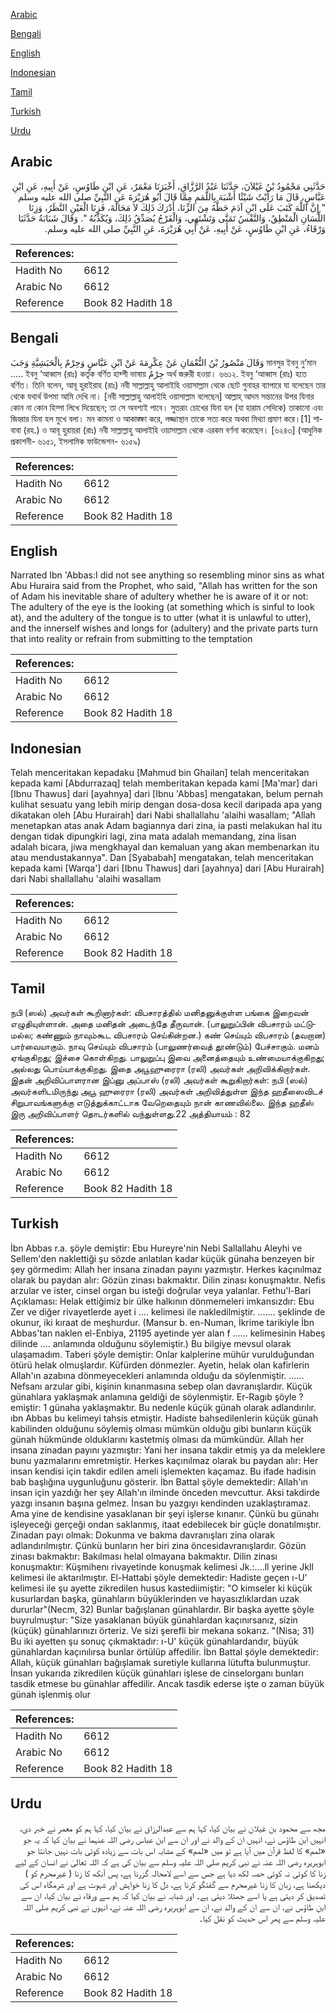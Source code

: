 [Arabic](#arabic)

[Bengali](#bengali)

[English](#english)

[Indonesian](#indonesian)

[Tamil](#tamil)

[Turkish](#turkish)

[Urdu](#urdu)

## Arabic


<div dir="rtl" lang="ar" style={{fontSize:'larger',backgroundColor:'#f8f9fa',padding:20}}>
حَدَّثَنِي مَحْمُودُ بْنُ غَيْلاَنَ، حَدَّثَنَا عَبْدُ الرَّزَّاقِ، أَخْبَرَنَا مَعْمَرٌ، عَنِ ابْنِ طَاوُسٍ، عَنْ أَبِيهِ، عَنِ ابْنِ عَبَّاسٍ، قَالَ مَا رَأَيْتُ شَيْئًا أَشْبَهَ بِاللَّمَمِ مِمَّا قَالَ أَبُو هُرَيْرَةَ عَنِ النَّبِيِّ صلى الله عليه وسلم ‏ "‏ إِنَّ اللَّهَ كَتَبَ عَلَى ابْنِ آدَمَ حَظَّهُ مِنَ الزِّنَا، أَدْرَكَ ذَلِكَ لاَ مَحَالَةَ، فَزِنَا الْعَيْنِ النَّظَرُ، وَزِنَا اللِّسَانِ الْمَنْطِقُ، وَالنَّفْسُ تَمَنَّى وَتَشْتَهِي، وَالْفَرْجُ يُصَدِّقُ ذَلِكَ، وَيُكَذِّبُهُ ‏"‏‏.‏ وَقَالَ شَبَابَةُ حَدَّثَنَا وَرْقَاءُ، عَنِ ابْنِ طَاوُسٍ، عَنْ أَبِيهِ، عَنْ أَبِي هُرَيْرَةَ، عَنِ النَّبِيِّ صلى الله عليه وسلم‏.‏
</div>
<div style={{backgroundColor:'#f8f9fa',padding:20, marginBottom: 10}}><table> <thead> <tr> <th>References:</th> <th></th> </tr> </thead> <tbody><tr><td>Hadith No</td><td>6612</td></tr><tr><td>Arabic No</td><td>6612</td></tr><tr><td>Reference</td><td>Book 82 Hadith 18</td></tr></tbody></table></div>

## Bengali


<div dir="ltr" lang="bn" style={{fontSize:'larger',backgroundColor:'#f8f9fa',padding:20}}>
وَقَالَ مَنْصُورُ بْنُ النُّعْمَانِ عَنْ عِكْرِمَةَ عَنْ ابْنِ عَبَّاسٍ وَحِرْمٌ بِالْحَبَشِيَّةِ وَجَبَ মানসুর ইবনু নু’মান ..... ইবনু ‘আব্বাস (রাঃ) কর্তৃক বর্ণিত হাব্শী ভাষায় حِرْمٌ অর্থ জরুরী হওয়া। ৬৬১২. ইবনু ‘আব্বাস (রাঃ) হতে বর্ণিত। তিনি বলেন, আবূ হুরাইরাহ (রাঃ) নবী সাল্লাল্লাহু আলাইহি ওয়াসাল্লাম থেকে ছোট গুনাহর ব্যাপারে যা বলেছেন তার থেকে যথার্থ উপমা আমি দেখি না। [নবী সাল্লাল্লাহু আলাইহি ওয়াসাল্লাম বলেছেন] আল্লাহ্ আদম সন্তানের উপর যিনার কোন না কোন হিস্সা লিখে দিয়েছেন; তা সে অবশ্যই পাবে। সুতরাং চোখের যিনা হল (যা হারাম সেদিকে) তাকানো এবং জিহ্বার যিনা হল মুখে বলা। মন কামনা ও আকাঙ্ক্ষা করে, লজ্জাস্থান তাকে সত্য করে অথবা মিথ্যা প্রমাণ করে।[1] শাবাবা (রহ.) ও আবূ হুরায়রা (রাঃ) নবী সাল্লাল্লাহু আলাইহি ওয়াসাল্লাম থেকে এরকম বর্ণনা করেছেন। [৬২৪৩] (আধুনিক প্রকাশনী- ৬১৫১, ইসলামিক ফাউন্ডেশন- ৬১৫৯)
</div>
<div style={{backgroundColor:'#f8f9fa',padding:20, marginBottom: 10}}><table> <thead> <tr> <th>References:</th> <th></th> </tr> </thead> <tbody><tr><td>Hadith No</td><td>6612</td></tr><tr><td>Arabic No</td><td>6612</td></tr><tr><td>Reference</td><td>Book 82 Hadith 18</td></tr></tbody></table></div>

## English


<div dir="ltr" lang="en" style={{fontSize:'larger',backgroundColor:'#f8f9fa',padding:20}}>
Narrated Ibn 'Abbas:I did not see anything so resembling minor sins as what Abu Huraira said from the Prophet, who said, "Allah has written for the son of Adam his inevitable share of adultery whether he is aware of it or not: The adultery of the eye is the looking (at something which is sinful to look at), and the adultery of the tongue is to utter (what it is unlawful to utter), and the innerself wishes and longs for (adultery) and the private parts turn that into reality or refrain from submitting to the temptation
</div>
<div style={{backgroundColor:'#f8f9fa',padding:20, marginBottom: 10}}><table> <thead> <tr> <th>References:</th> <th></th> </tr> </thead> <tbody><tr><td>Hadith No</td><td>6612</td></tr><tr><td>Arabic No</td><td>6612</td></tr><tr><td>Reference</td><td>Book 82 Hadith 18</td></tr></tbody></table></div>

## Indonesian


<div dir="ltr" lang="id" style={{fontSize:'larger',backgroundColor:'#f8f9fa',padding:20}}>
Telah menceritakan kepadaku [Mahmud bin Ghailan] telah menceritakan kepada kami [Abdurrazaq] telah memberitakan kepada kami [Ma'mar] dari [Ibnu Thawus] dari [ayahnya] dari [Ibnu 'Abbas] mengatakan, belum pernah kulihat sesuatu yang lebih mirip dengan dosa-dosa kecil daripada apa yang dikatakan oleh [Abu Hurairah] dari Nabi shallallahu 'alaihi wasallam; "Allah menetapkan atas anak Adam bagiannya dari zina, ia pasti melakukan hal itu dengan tidak dipungkiri lagi, zina mata adalah memandang, zina lisan adalah bicara, jiwa mengkhayal dan kemaluan yang akan membenarkan itu atau mendustakannya". Dan [Syababah] mengatakan, telah menceritakan kepada kami [Warqa'] dari [Ibnu Thawus] dari [ayahnya] dari [Abu Hurairah] dari Nabi shallallahu 'alaihi wasallam
</div>
<div style={{backgroundColor:'#f8f9fa',padding:20, marginBottom: 10}}><table> <thead> <tr> <th>References:</th> <th></th> </tr> </thead> <tbody><tr><td>Hadith No</td><td>6612</td></tr><tr><td>Arabic No</td><td>6612</td></tr><tr><td>Reference</td><td>Book 82 Hadith 18</td></tr></tbody></table></div>

## Tamil


<div dir="ltr" lang="ta" style={{fontSize:'larger',backgroundColor:'#f8f9fa',padding:20}}>
நபி (ஸல்) அவர்கள் கூறினார்கள்: விபசாரத்தில் மனிதனுக்குள்ள பங்கை இறைவன் எழுதியுள்ளான். அதை மனிதன் அடைந்தே தீருவான். (பாலுறுப்பின் விபசாரம் மட்டுமல்ல; கண்ணும் நாவும்கூட விபசாரம் செய்கின்றன.) கண் செய்யும் விபசாரம் (தவறான) பார்வையாகும். நாவு செய்யும் விபசாரம் (பாலுணர்வைத் தூண்டும்) பேச்சாகும். மனம் ஏங்குகிறது; இச்சை கொள்கிறது. பாலுறுப்பு இவை அனைத்தையும் உண்மையாக்குகிறது; அல்லது பொய்யாக்குகிறது. இதை அபூஹுரைரா (ரலி) அவர்கள் அறிவிக்கிறார்கள். இதன் அறிவிப்பாளரான இப்னு அப்பாஸ் (ரலி) அவர்கள் கூறுகிறார்கள்: நபி (ஸல்) அவர்களிடமிருந்து அபூ ஹுரைரா (ரலி) அவர்கள் அறிவித்துள்ள இந்த ஹதீஸைவிடச் சிறுபாவங்களுக்கு எடுத்துக்காட்டாக வேறெதையும் நான் காணவில்லை. இந்த ஹதீஸ் இரு அறிவிப்பாளர் தொடர்களில் வந்துள்ளது.22 அத்தியாயம் : 82
</div>
<div style={{backgroundColor:'#f8f9fa',padding:20, marginBottom: 10}}><table> <thead> <tr> <th>References:</th> <th></th> </tr> </thead> <tbody><tr><td>Hadith No</td><td>6612</td></tr><tr><td>Arabic No</td><td>6612</td></tr><tr><td>Reference</td><td>Book 82 Hadith 18</td></tr></tbody></table></div>

## Turkish


<div dir="ltr" lang="tr" style={{fontSize:'larger',backgroundColor:'#f8f9fa',padding:20}}>
İbn Abbas r.a. şöyle demiştir: Ebu Hureyre'nin Nebi Sallallahu Aleyhi ve Sellem'den naklettiği şu sözde anlatılan kadar küçük günaha benzeyen bir şey görmedim: Allah her insana zinadan payını yazmıştır. Herkes kaçınılmaz olarak bu paydan alır: Gözün zinası bakmaktır. Dilin zinası konuşmaktır. Nefis arzular ve ister, cinsel organ bu isteği doğrular veya yalanlar. Fethu'l-Bari Açıklaması: Helak ettiğimiz bir ülke halkının dönmemeleri imkansızdır: Ebu Zer ve diğer rivayetlerde ayet i .... kelimesi ile nakledilmiştir. ....... şeklinde de okunur, iki kıraat de meşhurdur. (Mansur b. en-Numan, İkrime tarikiyle İbn Abbas'tan naklen el-Enbiya, 21195 ayetinde yer alan f ...... kelimesinin Habeş dilinde .... anlamında olduğunu söylemiştir.) Bu bilgiye mevsul olarak ulaşamadım. Taberi şöyle demiştir: Onlar kalplerine mühür vurulduğundan ötürü helak olmuşlardır. Küfürden dönmezler. Ayetin, helak olan kafirlerin Allah'ın azabına dönmeyecekleri anlamında olduğu da söylenmiştir. ...... Nefsanı arzular gibi, kişinin kınanmasına sebep olan davranışlardır. Küçük günahlara yaklaşmak anlamına geldiği de söylenmiştir. Er-Ragıb şöyle ?emiştir: 1 günaha yaklaşmaktır. Bu nedenle küçük günah olarak adlandırılır. ıbn Abbas bu kelimeyi tahsis etmiştir. Hadiste bahsedilenIerin küçük günah kabilinden olduğunu söylemiş olması mümkün olduğu gibi bunların küçük günah hükmünde olduklarını kastetmiş olması da mümkündür. Allah her insana zinadan payını yazmıştır: Yani her insana takdir etmiş ya da meleklere bunu yazmalarını emretmiştir. Herkes kaçınılmaz olarak bu paydan alır: Her insan kendisi için takdir edilen ameli işlemekten kaçamaz. Bu ifade hadisin bab başlığına uygunluğunu gösterir. İbn Battal şöyle demektedir: Allah'ın insan için yazdığı her şey Allah'ın ilminde önceden mevcuttur. Aksi takdirde yazgı insanın başına gelmez. İnsan bu yazgıyı kendinden uzaklaştıramaz. Ama yine de kendisine yasaklanan bir şeyi işlerse kınanır. Çünkü bu günahı işleyeceği gerçeği ondan saklanmış, itaat edebilecek bir güçle donatılmıştır. Zinadan payı olmak: Dokunma ve bakma davranışları zina olarak adlandırılmıştır. Çünkü bunların her biri zina öncesidavranışlardır. Gözün zinası bakmaktır: Bakılması helal olmayana bakmaktır. Dilin zinası konuşmaktır: Küşmihenı rivayetinde konuşmak kelimesi Jk.:....ll yerine Jkll kelimesi ile aktarılmıştır. El-Hattabi şöyle demektedir: Hadiste geçen ı-U' kelimesi ile şu ayette zikredilen husus kastediimiştir: "O kimseler ki küçük kusurlardan başka, günahların büyüklerinden ve hayasızlıklardan uzak dururlar"(Necm, 32) Bunlar bağışlanan günahlardır. Bir başka ayette şöyle buyrulmuştur: "Size yasaklanan büyük günahlardan kaçınırsanız, sizin (küçük) günahlarınızı örteriz. Ve sizi şerefli bir mekana sokarız. "(Nisa; 31) Bu iki ayetten şu sonuç çıkmaktadır: ı-U' küçük günahlardandır, büyük günahlardan kaçınılırsa bunlar örtülüp affedilir. İbn Battal şöyle demektedir: Allah, küçük günahları bağışlamak suretiyle kullarına lütufta bulunmuştur. İnsan yukarıda zikredilen küçük günahları işlese de cinselorganı bunları tasdik etmese bu günahlar affedilir. Ancak tasdik ederse işte o zaman büyük günah işlenmiş olur
</div>
<div style={{backgroundColor:'#f8f9fa',padding:20, marginBottom: 10}}><table> <thead> <tr> <th>References:</th> <th></th> </tr> </thead> <tbody><tr><td>Hadith No</td><td>6612</td></tr><tr><td>Arabic No</td><td>6612</td></tr><tr><td>Reference</td><td>Book 82 Hadith 18</td></tr></tbody></table></div>

## Urdu


<div dir="rtl" lang="ur" style={{fontSize:'larger',backgroundColor:'#f8f9fa',padding:20}}>
مجھ سے محمود بن غیلان نے بیان کیا، کہا ہم سے عبدالرزاق نے بیان کیا، کہا ہم کو معمر نے خبر دی، انہیں ابن طاؤس نے، انہیں ان کے والد نے اور ان سے ابن عباس رضی اللہ عنہما نے بیان کیا کہ یہ جو «لمم» کا لفظ قرآن میں آیا ہے تو میں «لمم» کے مشابہ اس بات سے زیادہ کوئی بات نہیں جانتا جو ابوہریرہ رضی اللہ عنہ نے نبی کریم صلی اللہ علیہ وسلم سے بیان کی ہے کہ اللہ تعالیٰ نے انسان کے لیے زنا کا کوئی نہ کوئی حصہ لکھ دیا ہے جس سے اسے لامحالہ گزرنا ہے، پس آنکھ کا زنا ( غیرمحرم کو ) دیکھنا ہے، زبان کا زنا غیرمحرم سے گفتگو کرنا ہے، دل کا زنا خواہش اور شہوت ہے اور شرمگاہ اس کی تصدیق کر دیتی ہے یا اسے جھٹلا دیتی ہے۔ اور شبابہ نے بیان کیا کہ ہم سے ورقاء نے بیان کیا، ان سے ابن طاؤس نے، ان سے ان کے والد نے، ان سے ابوہریرہ رضی اللہ عنہ نے، انہوں نے نبی کریم صلی اللہ علیہ وسلم سے پھر اس حدیث کو نقل کیا۔
</div>
<div style={{backgroundColor:'#f8f9fa',padding:20, marginBottom: 10}}><table> <thead> <tr> <th>References:</th> <th></th> </tr> </thead> <tbody><tr><td>Hadith No</td><td>6612</td></tr><tr><td>Arabic No</td><td>6612</td></tr><tr><td>Reference</td><td>Book 82 Hadith 18</td></tr></tbody></table></div>